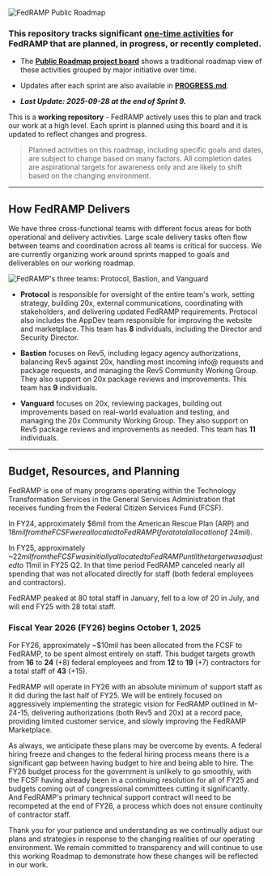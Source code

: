 ![FedRAMP Public Roadmap](https://github.com/user-attachments/assets/3d70192d-1db3-4fd2-9a18-f369a697aa26)

### This repository tracks **significant [one-time activities](https://github.com/FedRAMP/roadmap/issues?q=is%3Aissue%20state%3Aopen%20sort%3Aupdated-desc)** for FedRAMP that are planned, in progress, or recently completed.

- The
  [**Public Roadmap project board**](https://github.com/orgs/FedRAMP/projects/25/views/1)
  shows a traditional roadmap view of these activities grouped by major
  initiative over time.

- Updates after each sprint are also available in
  [**PROGRESS.md**](PROGRESS.md).

- _**Last Update: 2025-09-28 at the end of Sprint 9.**_

This is a **working repository** - FedRAMP actively uses this to plan and track
our work at a high level. Each sprint is planned using this board and it is
updated to reflect changes and progress.

> Planned activities on this roadmap, including specific goals and dates, are
> subject to change based on many factors. All completion dates are aspirational
> targets for awareness only and are likely to shift based on the changing
> environment.

---

## How FedRAMP Delivers

We have three cross-functional teams with different focus areas for both
operational and delivery activities. Large scale delivery tasks often flow
between teams and coordination across all teams is critical for success. We are
currently organizing work around sprints mapped to goals and deliverables on our
working roadmap.

![FedRAMP's three teams: Protocol, Bastion, and Vanguard](https://github.com/user-attachments/assets/7b98850a-00ae-47de-b7df-9ec5b06509cd)

- **Protocol** is responsible for oversight of the entire team's work, setting
  strategy, building 20x, external communications, coordinating with
  stakeholders, and delivering updated FedRAMP requirements. Protocol also
  includes the AppDev team responsible for improving the website and
  marketplace. This team has **8** individuals, including the Director and
  Security Director.

- **Bastion** focuses on Rev5, including legacy agency authorizations, balancing
  Rev5 against 20x, handling most incoming info@ requests and package requests,
  and managing the Rev5 Community Working Group. They also support on 20x
  package reviews and improvements. This team has **9** individuals.

- **Vanguard** focuses on 20x, reviewing packages, building out improvements
  based on real-world evaluation and testing, and managing the 20x Community
  Working Group. They also support on Rev5 package reviews and improvements as
  needed. This team has **11** individuals.

---

## Budget, Resources, and Planning

FedRAMP is one of many programs operating within the Technology Transformation Services in the General Services Administration that receives funding from the Federal Citizen Services Fund (FCSF).

In FY24, approximately $6mil from the American Rescue Plan (ARP) and $18mil from the FCSF were allocated to FedRAMP (for a total allocation of ~$24mil). 

In FY25, approximately ~$22mil from the FCSF was initially allocated to FedRAMP until the target was adjusted to ~$11mil in FY25 Q2. In that time period FedRAMP canceled nearly all spending that was not allocated directly for staff (both federal employees and contractors).

FedRAMP peaked at 80 total staff in January, fell to a low of 20 in July, and will end FY25 with 28 total staff.

### Fiscal Year 2026 (FY26) begins October 1, 2025

For FY26, approximately ~$10mil has been allocated from the FCSF to FedRAMP, to be spent almost entirely on staff. This budget targets growth from **16** to **24** (+8) federal employees and from **12** to **19** (+7) contractors for a total staff of **43** (+15). 

FedRAMP will operate in FY26 with an absolute minimum of support staff as it did during the last half of FY25. We will be entirely focused on aggressively implementing the strategic vision for FedRAMP outlined in M-24-15, delivering authorizations (both Rev5 and 20x) at a record pace, providing limited customer service, and slowly improving the FedRAMP Marketplace. 

As always, we anticipate these plans may be overcome by events. A federal hiring freeze and changes to the federal hiring process means there is a significant gap between having budget to hire and being able to hire. The FY26 budget process for the government is unlikely to go smoothly, with the FCSF having already been in a continuing resolution for all of FY25 and budgets coming out of congressional committees cutting it significantly. And FedRAMP's primary technical support contract will need to be recompeted at the end of FY26, a process which does not ensure continuity of contractor staff.

Thank you for your patience and understanding as we continually adjust our plans and strategies in response to the changing realities of our operating environment. We remain committed to transparency and will continue to use this working Roadmap to demonstrate how these changes will be reflected in our work.